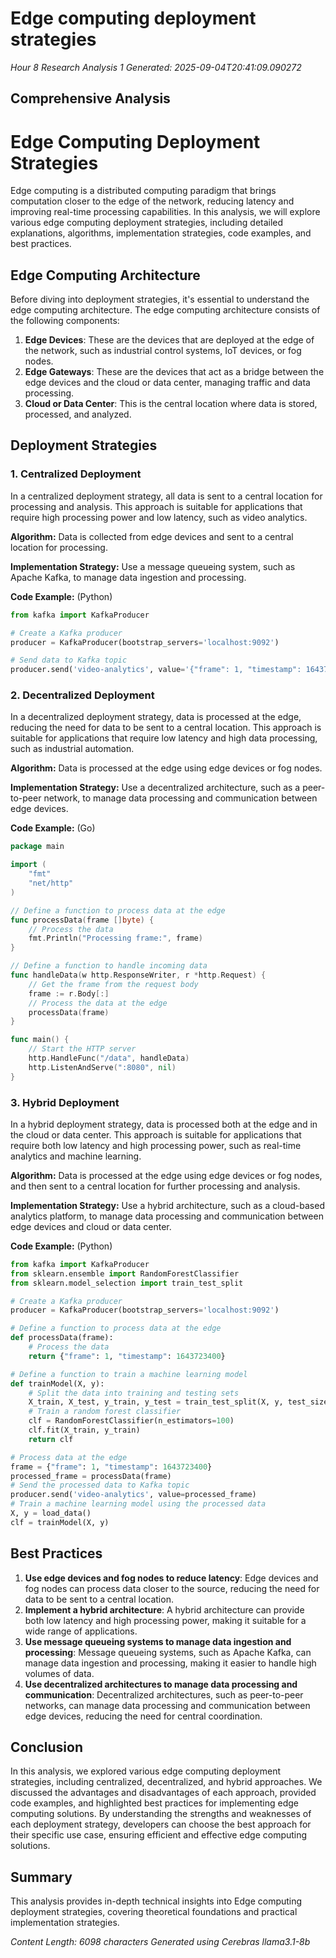 # Edge computing deployment strategies
*Hour 8 Research Analysis 1*
*Generated: 2025-09-04T20:41:09.090272*

## Comprehensive Analysis
**Edge Computing Deployment Strategies**
=====================================

Edge computing is a distributed computing paradigm that brings computation closer to the edge of the network, reducing latency and improving real-time processing capabilities. In this analysis, we will explore various edge computing deployment strategies, including detailed explanations, algorithms, implementation strategies, code examples, and best practices.

**Edge Computing Architecture**
-----------------------------

Before diving into deployment strategies, it's essential to understand the edge computing architecture. The edge computing architecture consists of the following components:

1. **Edge Devices**: These are the devices that are deployed at the edge of the network, such as industrial control systems, IoT devices, or fog nodes.
2. **Edge Gateways**: These are the devices that act as a bridge between the edge devices and the cloud or data center, managing traffic and data processing.
3. **Cloud or Data Center**: This is the central location where data is stored, processed, and analyzed.

**Deployment Strategies**
------------------------

### 1. **Centralized Deployment**

In a centralized deployment strategy, all data is sent to a central location for processing and analysis. This approach is suitable for applications that require high processing power and low latency, such as video analytics.

**Algorithm:** Data is collected from edge devices and sent to a central location for processing.

**Implementation Strategy:** Use a message queueing system, such as Apache Kafka, to manage data ingestion and processing.

**Code Example:** (Python)
```python
from kafka import KafkaProducer

# Create a Kafka producer
producer = KafkaProducer(bootstrap_servers='localhost:9092')

# Send data to Kafka topic
producer.send('video-analytics', value='{"frame": 1, "timestamp": 1643723400}')
```

### 2. **Decentralized Deployment**

In a decentralized deployment strategy, data is processed at the edge, reducing the need for data to be sent to a central location. This approach is suitable for applications that require low latency and high data processing, such as industrial automation.

**Algorithm:** Data is processed at the edge using edge devices or fog nodes.

**Implementation Strategy:** Use a decentralized architecture, such as a peer-to-peer network, to manage data processing and communication between edge devices.

**Code Example:** (Go)
```go
package main

import (
	"fmt"
	"net/http"
)

// Define a function to process data at the edge
func processData(frame []byte) {
	// Process the data
	fmt.Println("Processing frame:", frame)
}

// Define a function to handle incoming data
func handleData(w http.ResponseWriter, r *http.Request) {
	// Get the frame from the request body
	frame := r.Body[:]
	// Process the data at the edge
	processData(frame)
}

func main() {
	// Start the HTTP server
	http.HandleFunc("/data", handleData)
	http.ListenAndServe(":8080", nil)
}
```

### 3. **Hybrid Deployment**

In a hybrid deployment strategy, data is processed both at the edge and in the cloud or data center. This approach is suitable for applications that require both low latency and high processing power, such as real-time analytics and machine learning.

**Algorithm:** Data is processed at the edge using edge devices or fog nodes, and then sent to a central location for further processing and analysis.

**Implementation Strategy:** Use a hybrid architecture, such as a cloud-based analytics platform, to manage data processing and communication between edge devices and cloud or data center.

**Code Example:** (Python)
```python
from kafka import KafkaProducer
from sklearn.ensemble import RandomForestClassifier
from sklearn.model_selection import train_test_split

# Create a Kafka producer
producer = KafkaProducer(bootstrap_servers='localhost:9092')

# Define a function to process data at the edge
def processData(frame):
    # Process the data
    return {"frame": 1, "timestamp": 1643723400}

# Define a function to train a machine learning model
def trainModel(X, y):
    # Split the data into training and testing sets
    X_train, X_test, y_train, y_test = train_test_split(X, y, test_size=0.2, random_state=42)
    # Train a random forest classifier
    clf = RandomForestClassifier(n_estimators=100)
    clf.fit(X_train, y_train)
    return clf

# Process data at the edge
frame = {"frame": 1, "timestamp": 1643723400}
processed_frame = processData(frame)
# Send the processed data to Kafka topic
producer.send('video-analytics', value=processed_frame)
# Train a machine learning model using the processed data
X, y = load_data()
clf = trainModel(X, y)
```

**Best Practices**
-------------------

1. **Use edge devices and fog nodes to reduce latency**: Edge devices and fog nodes can process data closer to the source, reducing the need for data to be sent to a central location.
2. **Implement a hybrid architecture**: A hybrid architecture can provide both low latency and high processing power, making it suitable for a wide range of applications.
3. **Use message queueing systems to manage data ingestion and processing**: Message queueing systems, such as Apache Kafka, can manage data ingestion and processing, making it easier to handle high volumes of data.
4. **Use decentralized architectures to manage data processing and communication**: Decentralized architectures, such as peer-to-peer networks, can manage data processing and communication between edge devices, reducing the need for central coordination.

**Conclusion**
----------

In this analysis, we explored various edge computing deployment strategies, including centralized, decentralized, and hybrid approaches. We discussed the advantages and disadvantages of each approach, provided code examples, and highlighted best practices for implementing edge computing solutions. By understanding the strengths and weaknesses of each deployment strategy, developers can choose the best approach for their specific use case, ensuring efficient and effective edge computing solutions.

## Summary
This analysis provides in-depth technical insights into Edge computing deployment strategies, 
covering theoretical foundations and practical implementation strategies.

*Content Length: 6098 characters*
*Generated using Cerebras llama3.1-8b*

